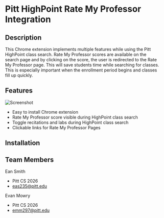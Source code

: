 # Pitt HighPoint Rate My Professor Integration
## Description
This Chrome extension implements multiple features while using the Pitt HighPoint class search. Rate My Professor scores are available on the search page and by clicking on the score, the user is redirected to the Rate My Professor page. This will save students time while searching for classes. This is especially important when the enrollment period begins and classes fill up quickly.

## Features
![Screenshot](https://lh3.googleusercontent.com/fife/AK0iWDzNQVkmmgZMzTALSpSuyPyo6wup_2V7kePYxBwJiupOCUtlj3An53AGomVC3HoECRWUUWVRlR4I3sD_EZo0sQ-myJhT9z-ev8sUpuj7zYhXv-O8cE7aw5saqGDv_21366L__HGZ4nAtbAW5vspwZVoePnynHg35rLO5aUZblhdPt46yoBpWDbK22UX-Rdxo1U9fsvMYSrV19Pf_9rXhvy8KH7VB5mvo5ydiKz14EVfMTr5I3Jt36IB4IfloH3KBkk-b62HGyNcwHd9WkYosOowcno7cetIs4CjxtrwuC5wqx61VDbaAA3tk3iJ7FRF39gw-GJio-EKkihfZXf722EU5ttlH0WQouzThp8NRFm4aCIZVtV5_8QkJWRLmfygM3vFqfIiEpOZ5HTnjonDBqDsiAS5ZExoBY3G0gf2ytD9ow7tth5mY12_H1f7PD4cfQ7EffrhxR82TSzXTM-O79URbVkXwYsJrXwhODIXbJvOlMUVTbgHuheTZNuhLaTSc2G7YZCG3sXa_wkkL6807tcCoW3i4fYKYbWgjsXsqucFPaKoQi3EAz-ILu3ztB-BaqyUzXzDigSV4NHbGb1dVwLo-eErxA-luNX7QX3ptf1cZ6eFq-hqGAirImX-PgNji3AiVifdLsD4zwKmxmsUWPIoN6zNvK0gYMBgxm8zuReszieF58jWgHBrpfZaYPtRhSmD7jC8hRNfjknF92dyQLONk65_YZU-aTm_G5GVbt_C9nVDDs6kd93fUdbZuP7mRALQh24-TJ45GrMk9ZIHz1GYiseFHVA_PUcQy22MKP9N-Kdr75v_wvtHRZevZff-pVsF7Ub6KtzJgWp4ZnwRAVV1nqryUSxOO5gJJwzVhi2hxIKUHyGVwDFUcKI_plBfrIJcz-0l7v6Sr7f0kNrLVWZ0GHIhh6DUYCq3j0U_7sAftpuA77_7ILegJ_Jc_LplcD2OBOnBOjm1DcBtonxEKjWElZypWgmAgSbGRwYxmbA4D0qRAJaCW-q47S79TKzROjScRTkq2mP3oHUWV_Q5Qt7_WDQqTd1nrsQMBPpkmIW_-e_4ekkcV43Fz3q8ZCXMhJhdPT1X81_GnMXFb55cCOyMhCABpCPdziAViy61qqUJzByIu1mGbel5zhTF0PVMGQjjkvcjJJxW-guDjMdzN9kXl0Z4nD-3MNkYp9DkgPHnaXEBj4G1sYpUOkGLpTjVSzl3wVd334_bANEnd3wPXCkJJDbYmQtiJTZGxOBatMYjDodrWP5CyqMeI5P54RzM2t0EwZ6wa0z2brDNSMAzwkQZaQh5wqyxw2Uxoqr02WCigPziHN3hoAY-XeM__0pYtdAaz5_s9gSGOzUiFJWbb4asuoQ93wtaRi0qSFaQSwWBBJ2tW3MJat9WPznlAlVsXUGvhXXwIde2f0nFeJVt7ulbeOUiUx_wEgBVdJgrLDILF_Ra0sK9LyucXtx4PwfJ7PtCnEPrnW9ojeySbixFO-0qQ71QtDLDGhQuda4iI-eDFUCjnWcBhtTWXWReBWBdYgvNWAlOBJVA=w1920-h1102)
- Easy to install Chrome extension
- Rate My Professor score visible during HighPoint class search
- Toggle recitations and labs during HighPoint class search
- Clickable links for Rate My Professor Pages

## Installation 

## Team Members
Ean Smith
- Pitt CS 2026
- eas235@pitt.edu

Evan Mowry
- Pitt CS 2026
- emm297@pitt.edu
